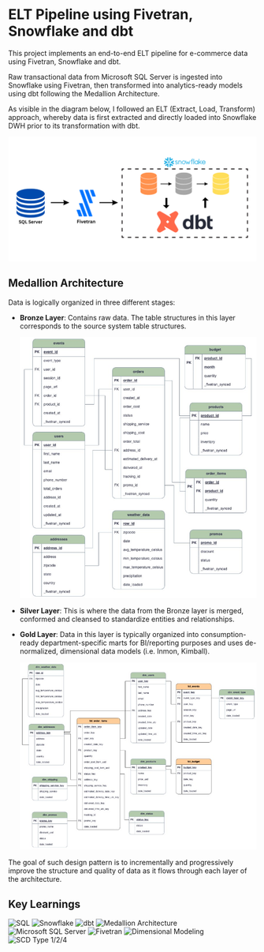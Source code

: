 # ELT Pipeline using Fivetran, Snowflake and dbt
This project implements an end-to-end ELT pipeline for e-commerce data using Fivetran, Snowflake and dbt.

Raw transactional data from Microsoft SQL Server is ingested into Snowflake using Fivetran, then transformed into analytics-ready models using dbt following the Medallion Architecture.

As visible in the diagram below, I followed an ELT (Extract, Load, Transform) approach, whereby data is first extracted and directly loaded into Snowflake DWH prior to its transformation with dbt.

<p align="center">
  <img src="https://raw.githubusercontent.com/mpriya19/ELT-Pipeline-with-Fivetran-Snowflake-and-dbt/main/assets/Architecture.png">
</p>

## Medallion Architecture
Data is logically organized in three different stages:
- **Bronze Layer**: Contains raw data. The table structures in this layer corresponds to the source system table structures.
  <p align="center">
    <img src="https://raw.githubusercontent.com/mpriya19/ELT-Pipeline-with-Fivetran-Snowflake-and-dbt/main/assets/Broze%20Layer%20ERD.jpg">
  </p>
  
- **Silver Layer**: This is where the data from the Bronze layer is merged, conformed and cleansed to standardize entities and relationships.

- **Gold Layer**: Data in this layer is typically organized into consumption-ready department-specific marts for BI/reporting purposes and uses de-normalized, dimensional data models (i.e. Inmon, Kimball).
  <p align="center">
    <img src="https://raw.githubusercontent.com/mpriya19/ELT-Pipeline-with-Fivetran-Snowflake-and-dbt/main/assets/Gold%20Layer%20ERD.jpg">
  </p>

The goal of such design pattern is to incrementally and progressively improve the structure and quality of data as it flows through each layer of the architecture.

## Key Learnings
![SQL](https://img.shields.io/badge/SQL-CC2927?style=for-the-badge&logo=postgresql&logoColor=white)  ![Snowflake](https://img.shields.io/badge/Snowflake-56B9EB?style=for-the-badge&logo=snowflake&logoColor=white)  ![dbt](https://img.shields.io/badge/dbt-FE752F?style=for-the-badge&logo=dbt&logoColor=white)  ![Medallion Architecture](https://img.shields.io/badge/Medallion%20Architecture-292929?style=for-the-badge)  ![Microsoft SQL Server](https://img.shields.io/badge/SQL%20Server-CC2927?style=for-the-badge&logo=microsoftsqlserver&logoColor=white)  ![Fivetran](https://img.shields.io/badge/Fivetran-2176FF?style=for-the-badge&logo=fivetran&logoColor=white)  ![Dimensional Modeling](https://img.shields.io/badge/Dimensional%20Modeling-006400?style=for-the-badge)  ![SCD Type 1/2/4](https://img.shields.io/badge/SCD%20Type%201%2F2%2F4-008B8B?style=for-the-badge)
